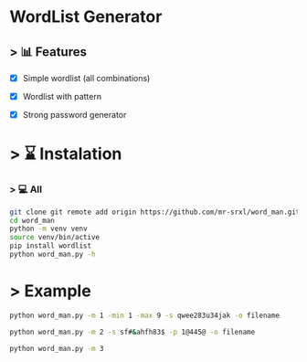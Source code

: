 ﻿# WordList Generator


## > 📊 Features
- [x] Simple wordlist (all combinations)
- [x] Wordlist with pattern
- [x] Strong password generator





# > ⌛️ Instalation
### > 💻 All

```bash
git clone git remote add origin https://github.com/mr-srxl/word_man.git
cd word_man
python -m venv venv
source venv/bin/active
pip install wordlist
python word_man.py -h
```
# > Example
```bash
python word_man.py -m 1 -min 1 -max 9 -s qwee283u34jak -o filename

python word_man.py -m 2 -s sf#&ahfh83$ -p 1@445@ -o filename

python word_man.py -m 3  

````





